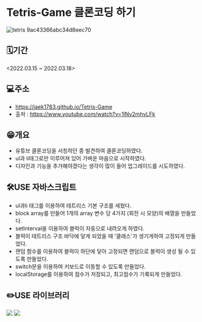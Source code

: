 # Tetris-Game 클론코딩 하기
![tetris 9ac43366abc34d8eec70](https://user-images.githubusercontent.com/73649967/168513023-84363351-331e-459a-9fe1-4281eca34e5d.gif)


## 🗓️기간
<2022.03.15 ~ 2022.03.18>

## 💻주소
- https://jaek1783.github.io/Tetris-Game
- 출처 : https://www.youtube.com/watch?v=1lNy2mhvLFk


## 😁개요
- 유튜브 클론코딩을 서칭하던 중 발견하여 클론코딩하였다.
- ul과 li태그로만 이루어져 있어 가벼운 마음으로 시작하였다.
- 디자인과 기능을 추가해야겠다는 생각이 많이 들어 업그레이드를 시도하였다.

## 🛠️USE 자바스크립트
- ul과li 태그를 이용하여 테트리스 기본 구조를 세웠다.
- block array를 만들어 1개의 array 변수 당 4가지 (회전 시 모양)의 배열을 만들었다.
- setInterval을 이용하여 블럭이 자동으로 내려오게 하였다.
- 블럭이 테트리스 구조 바닥에 닿게 되었을 때 '클래스'가 생기게하여 고정되게 만들었다.
- 랜덤 함수를 이용하여 블럭이 하단에 닿아 고정되면 랜덤으로 블럭이 생성 될 수 있도록 만들었다.
- switch문을 이용하여 키보드로 이동할 수 있도록 만들었다.
- localStorage를 이용하여 점수가 저장되고, 최고점수가 기록되게 만들었다.

## ✏️USE 라이브러리
<img src="https://img.shields.io/badge/Atom-66595C?style=for-the-badge&logo=Atom&logoColor=white"> <img src="https://img.shields.io/badge/YouTube-FF0000?style=for-the-badge&logo=YouTube&logoColor=white">


